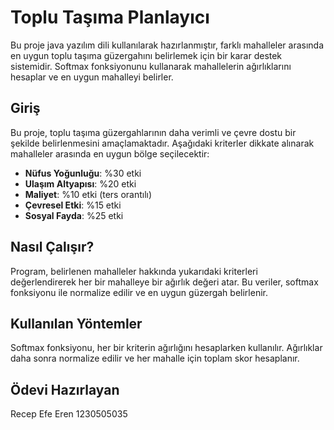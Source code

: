 # Toplu Taşıma Planlayıcı

Bu proje java yazılım dili kullanılarak hazırlanmıştır, farklı mahalleler arasında en uygun toplu taşıma güzergahını belirlemek için bir karar destek sistemidir. Softmax fonksiyonunu kullanarak mahallelerin ağırlıklarını hesaplar ve en uygun mahalleyi belirler.

## Giriş

Bu proje, toplu taşıma güzergahlarının daha verimli ve çevre dostu bir şekilde belirlenmesini amaçlamaktadır. Aşağıdaki kriterler dikkate alınarak mahalleler arasında en uygun bölge seçilecektir:

- **Nüfus Yoğunluğu**: %30 etki
- **Ulaşım Altyapısı**: %20 etki
- **Maliyet**: %10 etki (ters orantılı)
- **Çevresel Etki**: %15 etki
- **Sosyal Fayda**: %25 etki

## Nasıl Çalışır?

Program, belirlenen mahalleler hakkında yukarıdaki kriterleri değerlendirerek her bir mahalleye bir ağırlık değeri atar. Bu veriler, softmax fonksiyonu ile normalize edilir ve en uygun güzergah belirlenir.

## Kullanılan Yöntemler

Softmax fonksiyonu, her bir kriterin ağırlığını hesaplarken kullanılır. Ağırlıklar daha sonra normalize edilir ve her mahalle için toplam skor hesaplanır.

## Ödevi Hazırlayan

Recep Efe Eren 1230505035
